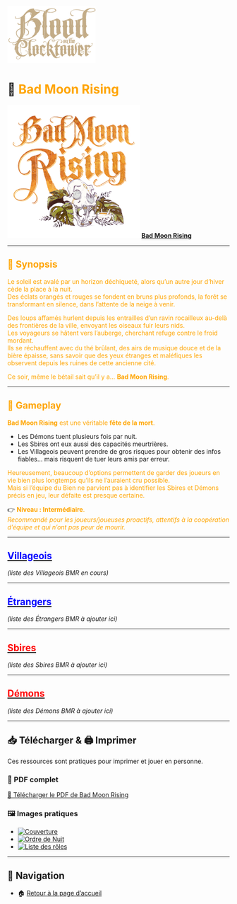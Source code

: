 <p align="left">
  <a href="/botc-fr-bambi/">
    <img src="images/logo.png" alt="Accueil BotC FR" width="200">
  </a>
</p>

<div class="page-bmr" markdown="1">

# 🌙 <span style="color:orange">Bad Moon Rising</span>  

[<img src="images/Logo_bad_moon_rising-1.png" alt="Bad Moon Rising" width="300">](bmr.md) [**Bad Moon Rising**](bmr.md)  

---

## <span style="color:orange">📖 Synopsis</span>  

<span style="color:orange">Le soleil est avalé par un horizon déchiqueté, alors qu’un autre jour d’hiver cède la place à la nuit.  
Des éclats orangés et rouges se fondent en bruns plus profonds, la forêt se transformant en silence, dans l’attente de la neige à venir.</span>  

<span style="color:orange">Des loups affamés hurlent depuis les entrailles d’un ravin rocailleux au-delà des frontières de la ville, envoyant les oiseaux fuir leurs nids.  
Les voyageurs se hâtent vers l’auberge, cherchant refuge contre le froid mordant.  
Ils se réchauffent avec du thé brûlant, des airs de musique douce et de la bière épaisse, sans savoir que des yeux étranges et maléfiques les observent depuis les ruines de cette ancienne cité.</span>  

<span style="color:orange">Ce soir, même le bétail sait qu’il y a… **Bad Moon Rising**.</span>  

---

## <span style="color:orange">🎲 Gameplay</span>  

<span style="color:orange">**Bad Moon Rising** est une véritable **fête de la mort**.  
- Les Démons tuent plusieurs fois par nuit.  
- Les Sbires ont eux aussi des capacités meurtrières.  
- Les Villageois peuvent prendre de gros risques pour obtenir des infos fiables… mais risquent de tuer leurs amis par erreur.</span>  

<span style="color:orange">Heureusement, beaucoup d’options permettent de garder des joueurs en vie bien plus longtemps qu’ils ne l’auraient cru possible.  
Mais si l’équipe du Bien ne parvient pas à identifier les Sbires et Démons précis en jeu, leur défaite est presque certaine.</span>  

👉 <span style="color:orange">**Niveau : Intermédiaire**.  
*Recommandé pour les joueurs/joueuses proactifs, attentifs à la coopération d’équipe et qui n’ont pas peur de mourir.*</span>  

</div>


---

## [<span style="color:blue">**Villageois**</span>](villageois.md)  

*(liste des Villageois BMR en cours)*  

---

## [<span style="color:blue">**Étrangers**</span>](etrangers.md)  

*(liste des Étrangers BMR à ajouter ici)*  

---

## [<span style="color:red">**Sbires**</span>](sbires.md)  

*(liste des Sbires BMR à ajouter ici)*  

---

## [<span style="color:red">**Démons**</span>](demons.md)  

*(liste des Démons BMR à ajouter ici)*  

---

## 📥 Télécharger & 🖨️ Imprimer  

Ces ressources sont pratiques pour imprimer et jouer en personne.  

### 📄 PDF complet  
[📄 Télécharger le PDF de Bad Moon Rising](images/bmr-roles.pdf)  

### 🖼️ Images pratiques  
- [![Couverture](images/bmr-front.png)](images/bmr-front.png)  
- [![Ordre de Nuit](images/bmr-nuit.png)](images/bmr-nuit.png)  
- [![Liste des rôles](images/bmr-liste.png)](images/bmr-liste.png)  

---

## 📂 Navigation  

- 🏠 [Retour à la page d’accueil](README.md)  


